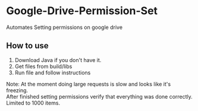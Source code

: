 # Google-Drive-Permission-Set
Automates Setting permissions on google drive
## How to use
1) Download Java if you don't have it.
2) Get files from build/libs
3) Run file and follow instructions

Note: At the moment doing large requests is slow and looks like it's freezing.<br> 
After finished setting permissions verify that everything was done correctly.<br>
Limited to 1000 items. <br>